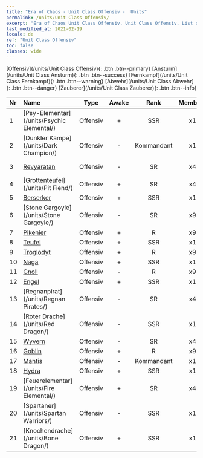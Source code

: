 ```yaml
---
title: "Era of Chaos - Unit Class Offensiv -  Units"
permalink: /units/Unit Class Offensiv/
excerpt: "Era of Chaos Unit Class Offensiv. Unit Class Offensiv. List of Unit Class in Era of Chaos"
last_modified_at: 2021-02-19
locale: de
ref: "Unit Class Offensiv"
toc: false
classes: wide
---
```

 [Offensiv](/units/Unit Class Offensiv){: .btn .btn--primary} [Ansturm](/units/Unit Class Ansturm){: .btn .btn--success} [Fernkampf](/units/Unit Class Fernkampf){: .btn .btn--warning} [Abwehr](/units/Unit Class Abwehr){: .btn .btn--danger} [Zauberer](/units/Unit Class Zauberer){: .btn .btn--info} 

  | Nr |         Name        |   Type   | Awake |    Rank   |   Members     |  Stars  |  Attack  |     HP    | Awaken Name  |
  |:---|:--------------------|:--------:|:-----:|:---------:|:-------------:|:-------:|:--------:|:---------:|:-------------|
  | 1 | [Psy-Elementar](/units/Psychic Elemental/) | Offensiv | + | SSR | x1 | <i class="fas fa-star"/><i class="fas fa-star"/><i class="fas fa-star"/> | 212.0 | 1749 |  Magie-Elementar  |
  | 2 | [Dunkler Kämpe](/units/Dark Champion/) | Offensiv | - | Kommandant | x1 | <i class="fas fa-star"/><i class="fas fa-star"/><i class="fas fa-star"/> | 1029.5 | 9504 |   -   |
  | 3 | [Revyaratan](/units/Revyaratan/) | Offensiv | - | SR | x4 | <i class="fas fa-star"/><i class="fas fa-star"/><i class="fas fa-star"/> | 1267.1 | 7128 |  Uraltes Seemonster  |
  | 4 | [Grottenteufel](/units/Pit Fiend/) | Offensiv | + | SR | x4 | <i class="fas fa-star"/><i class="fas fa-star"/> | 174.9 | 1850 |  Foltermeister  |
  | 5 | [Berserker](/units/Berserker/) | Offensiv | + | SSR | x1 | <i class="fas fa-star"/><i class="fas fa-star"/><i class="fas fa-star"/> | 678.8 | 5317 |  Todesheuler  |
  | 6 | [Stone Gargoyle](/units/Stone Gargoyle/) | Offensiv | - | SR | x9 | <i class="fas fa-star"/><i class="fas fa-star"/> | 48.0 | 300 |    |
  | 7 | [Pikenier](/units/Pikeman/) | Offensiv | + | R | x9 | <i class="fas fa-star"/> | 84.4 | 645 |  Hellebardenträger  |
  | 8 | [Teufel](/units/Devil/) | Offensiv | + | SSR | x1 | <i class="fas fa-star"/><i class="fas fa-star"/><i class="fas fa-star"/> | 792.0 | 5431 |  Erzteufel  |
  | 9 | [Troglodyt](/units/Troglodyte/) | Offensiv | + | R | x9 | <i class="fas fa-star"/> | 86.0 | 744 |  Dunkler Troglodyt  |
  | 10 | [Naga](/units/Naga/) | Offensiv | + | SSR | x1 | <i class="fas fa-star"/><i class="fas fa-star"/><i class="fas fa-star"/> | 79.4 | 811 |  Nagakönigin  |
  | 11 | [Gnoll](/units/Gnoll/) | Offensiv | - | R | x9 | <i class="fas fa-star"/> | 84.4 | 761 |   -   |
  | 12 | [Engel](/units/Angel/) | Offensiv | + | SSR | x1 | <i class="fas fa-star"/><i class="fas fa-star"/><i class="fas fa-star"/> | 792.0 | 5431 |  Erzengel  |
  | 13 | [Regnanpirat](/units/Regnan Pirates/) | Offensiv | - | SR | x4 | <i class="fas fa-star"/><i class="fas fa-star"/> | 99.3 | 695 |  König der Piraten  |
  | 14 | [Roter Drache](/units/Red Dragon/) | Offensiv | - | SSR | x1 | <i class="fas fa-star"/><i class="fas fa-star"/><i class="fas fa-star"/> | 769.3 | 5431 |   -   |
  | 15 | [Wyvern](/units/Wyvern/) | Offensiv | - | SR | x4 | <i class="fas fa-star"/><i class="fas fa-star"/><i class="fas fa-star"/> | 500.0 | 5544 |  Wyvernkönig  |
  | 16 | [Goblin](/units/Goblin/) | Offensiv | + | R | x9 | <i class="fas fa-star"/> | 82.7 | 761 |  Hobgoblin  |
  | 17 | [Mantis](/units/Mantis/) | Offensiv | - | Kommandant | x1 | <i class="fas fa-star"/><i class="fas fa-star"/><i class="fas fa-star"/> | 1140.4 | 6336 |   -   |
  | 18 | [Hydra](/units/Hydra/) | Offensiv | + | SSR | x1 | <i class="fas fa-star"/><i class="fas fa-star"/><i class="fas fa-star"/> | 769.3 | 5770 |  Chaos-Hydra  |
  | 19 | [Feuerelementar](/units/Fire Elemental/) | Offensiv | + | SR | x4 | <i class="fas fa-star"/><i class="fas fa-star"/> | 195.0 | 1682 |  Energieelementar  |
  | 20 | [Spartaner](/units/Spartan Warriors/) | Offensiv | - | SSR | x1 | <i class="fas fa-star"/><i class="fas fa-star"/><i class="fas fa-star"/> | 216.0 | 2825 |   -   |
  | 21 | [Knochendrache](/units/Bone Dragon/) | Offensiv | + | SSR | x1 | <i class="fas fa-star"/><i class="fas fa-star"/><i class="fas fa-star"/> | 758.0 | 5770 |  Geisterdrache  |
